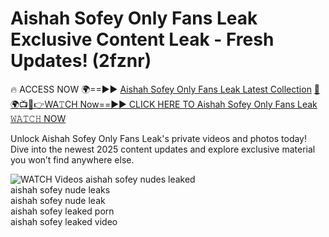 # Aishah Sofey Only Fans Leak Exclusive Content Leak - Fresh Updates! (2fznr)

🔥 ACCESS NOW 🌍==►► <a href="https://tinyurl.com/3fjeunct" rel="nofollow">Aishah Sofey Only Fans Leak Latest Collection</a></h3>
[🔴🌍📺📱👉WA𝚃CH Now==►► CLICK HERE TO Aishah Sofey Only Fans Leak 𝚆𝙰𝚃𝙲𝙷 NOW](https://tinyurl.com/3fjeunct)

Unlock Aishah Sofey Only Fans Leak's private videos and photos today! Dive into the newest 2025 content updates and explore exclusive material you won’t find anywhere else.


<a href="https://tinyurl.com/3fjeunct" rel="nofollow" data-target="animated-image.originalLink"><img src="https://camo.githubusercontent.com/8a4f000d20f83aca3bf7ec5f350d767afa0574a8a352519fd8cfa583a6f93a33/68747470733a2f2f692e696d6775722e636f6d2f644a486b345a712e676966" alt="WATCH Videos" data-canonical-src="https://i.imgur.com/dJHk4Zq.gif" style="max-width: 100%; display: inline-block;" data-target="animated-image.originalImage"></a>
aishah sofey nudes leaked<br>
aishah sofey nude leaks<br>
aishah sofey nude leak<br>
aishah sofey leaked porn<br>
aishah sofey leaked video